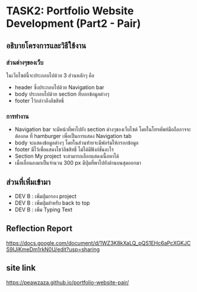 # TASK2: Portfolio Website Development (Part2 - Pair)
## อธิบายโครงการและวิธีใช้งาน
### ส่วนต่างๆของเว็บ
ในเว็บไซต์นี้จะประกอบไปด้วย 3 ส่วนหลักๆ คือ 
- header ซึ่งประกอบไปด้วย Navigation bar 
- body ประกอบไปด้วย section ที่บอกข้อมูลต่างๆ 
- footer ไว้กล่าวถึงลิขสิทธิ์
### การทำงาน
- Navigation bar จะมีหน้าที่พาไปยัง section ต่างๆของเว็บไซต์ โดยในโทรศัพท์มือถืออาจจะต้องกด ที่ hamburger เพื่อเป็นการแสดง Navigation tab
- body จะแสดงข้อมูลต่างๆ โดยในส่วนท้ายจะมีฟอร์มให้กรอกข้อมูล
- footer มีไว้เพื่อแสดงโชว์ลิขสิทธิ์ ไม่ได้มีฟังก์ชั่นอะไร
- Section My project จะสามารถเลือกแสดงเนื้อหาได้
- เมื่อเลื่อนลงมาเป็นจำนวน 300 px มีปุ่มที่พาไปยังด้านบนสุดออกมา


## ส่วนที่เพิ่มเข้ามา
- DEV B : เพิ่มปุ่มกรอง project
- DEV B : เพิ่มปุ่มสำหรับ back to top
- DEV B : เพิ่ม Typing Text


## Reflection Report
https://docs.google.com/document/d/1WZ3K8kXaLQ_pQS1EHc6aPcXGKJCS9IJiKmeDm1rkN0U/edit?usp=sharing

## site link
https://peawzaza.github.io/portfolio-website-pair/
